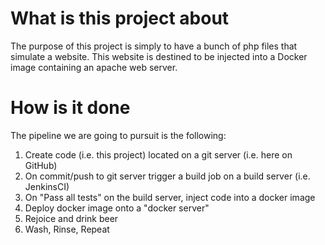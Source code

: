 What is this project about
====
The purpose of this project is simply to have a bunch of php files that simulate a website.
This website is destined to be injected into a Docker image containing an apache web server.

How is it done
===
The pipeline we are going to pursuit is the following:

1. Create code (i.e. this project) located on a git server (i.e. here on GitHub)
2. On commit/push to git server trigger a build job on a build server (i.e. JenkinsCI)
3. On "Pass all tests" on the build server, inject code into a docker image
4. Deploy docker image onto a "docker server"
5. Rejoice and drink beer
6. Wash, Rinse, Repeat

